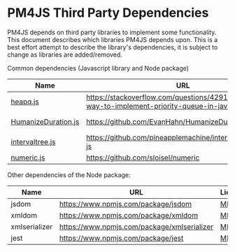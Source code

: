 # PM4JS Third Party Dependencies

PM4JS depends on third party libraries to implement some functionality. This document describes which libraries
PM4JS depends upon. This is a best effort attempt to describe the library's dependencies, it is subject to change as libraries are added/removed.

Common dependencies (Javascript library and Node package)

| Name | URL | License | Version |
| --------------------------- | ------------------------------------------------------------ | --------------------------- | ------------------- |
| [heapq.js](pm4js/algo/conformance/heapq.js) | https://stackoverflow.com/questions/42919469/efficient-way-to-implement-priority-queue-in-javascript | [CC BY-SA 2.5](https://creativecommons.org/licenses/by-sa/2.5/) |  |
| [HumanizeDuration.js](pm4js/utils/generic/humanize-duration.js) | https://github.com/EvanHahn/HumanizeDuration.js | [The Unlicense](https://github.com/EvanHahn/HumanizeDuration.js/blob/main/LICENSE.txt) | 3.27.0 |
| [intervaltree.js](pm4js/utils/generic/intervaltree.js) | https://github.com/pineapplemachine/interval-tree-type-js | [ZLIB/LIBPNG](https://opensource.org/licenses/Zlib) | 1.0.1 |
| [numeric.js](pm4js/utils/generic/numeric.js) | https://github.com/sloisel/numeric | [MIT](https://opensource.org/licenses/MIT) | 1.2.6 |

Other dependencies of the Node package: 

| Name | URL | License | Version |
| --------------------------- | ------------------------------------------------------------ | --------------------------- | ------------------- |
| jsdom | https://www.npmjs.com/package/jsdom | [MIT](https://opensource.org/licenses/MIT) | 16.6.0 |
| xmldom | https://www.npmjs.com/package/xmldom | [MIT](https://opensource.org/licenses/MIT) | 0.6.0 |
| xmlserializer | https://www.npmjs.com/package/xmlserializer | [MIT](https://opensource.org/licenses/MIT) | 0.6.1 |
| jest | https://www.npmjs.com/package/jest | [MIT](https://opensource.org/licenses/MIT) | 27.1.1 |
